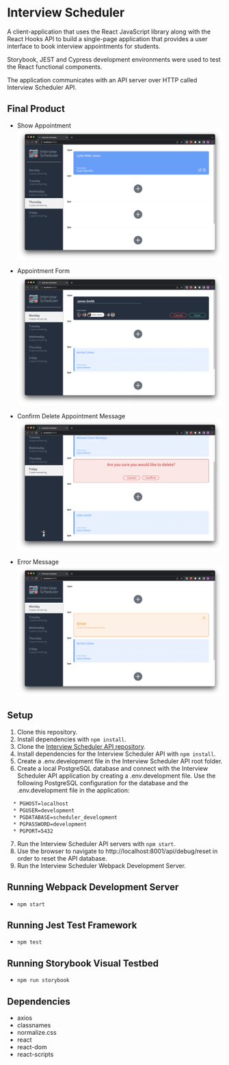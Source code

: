 # Interview Scheduler
A client-application that uses the React JavaScript library along with the React Hooks API to build a single-page application that provides a user interface to book interview appointments for students.

Storybook, JEST and Cypress development environments were used to test the React functional components.

The application communicates with an API server over HTTP called Interview Scheduler API.

## Final Product
* Show Appointment
![Show Appointment](docs/show-appointment.png)

* Appointment Form
![Appointment Form](docs/appointment-form.png)

* Confirm Delete Appointment Message
![Confirm Delete Appointment Message](docs/confirm-delete-appointment-message.png)

* Error Message
![Error Message](docs/error-message.png)

## Setup

1. Clone this repository.
2. Install dependencies with `npm install`.
3. Clone the [Interview Scheduler API repository](https://github.com/alricf/scheduler-api).
4. Install dependencies for the Interview Scheduler API with `npm install`.
5. Create a .env.development file in the Interview Scheduler API root folder.
6. Create a local PostgreSQL database and connect with the Interview Scheduler API application by creating a .env.development file. Use the following PostgreSQL configuration for the database and the .env.development file in the application:
```
  * PGHOST=localhost
  * PGUSER=development
  * PGDATABASE=scheduler_development
  * PGPASSWORD=development
  * PGPORT=5432
```
7. Run the Interview Scheduler API servers with `npm start`.
8. Use the browser to navigate to http://localhost:8001/api/debug/reset in order to reset the API database.
9. Run the Interview Scheduler Webpack Development Server.

## Running Webpack Development Server

* `npm start`

## Running Jest Test Framework

* `npm test`

## Running Storybook Visual Testbed

* `npm run storybook`
## Dependencies
* axios
* classnames
* normalize.css
* react
* react-dom
* react-scripts
